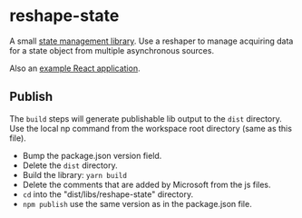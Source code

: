 # reshape-state

A small [state management library](libs/reshape-state/README.md). Use a reshaper to manage acquiring data for a state object from multiple asynchronous sources.

Also an [example React application](apps/example-app/src/main.tsx).

## Publish

The `build` steps will generate publishable lib output to the `dist` directory. Use the local np command from the workspace root directory (same as this file).

- Bump the package.json version field.
- Delete the `dist` directory.
- Build the library: `yarn build`
- Delete the comments that are added by Microsoft from the js files.
- `cd` into the "dist/libs/reshape-state" directory.
- `npm publish` use the same version as in the package.json file.
